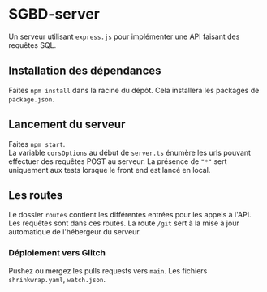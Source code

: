 # SGBD-server

Un serveur utilisant `express.js` pour implémenter une API faisant des requêtes SQL.

## Installation des dépendances
Faites `npm install` dans la racine du dépôt. Cela installera les packages de `package.json`.

## Lancement du serveur
Faites `npm start`.\
La variable `corsOptions` au début de `server.ts` énumère les urls pouvant effectuer des requêtes POST au serveur. La présence de `"*"` sert uniquement aux tests lorsque le front end est lancé en local.

## Les routes
Le dossier `routes` contient les différentes entrées pour les appels à l'API.
Les requêtes sont dans ces routes.
La route `/git` sert à la mise à jour automatique de l'hébergeur du serveur.

### Déploiement vers Glitch
Pushez ou mergez les pulls requests vers `main`.
Les fichiers `shrinkwrap.yaml`, `watch.json`.